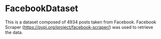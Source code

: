# FacebookDataset
This is a dataset composed of 4934 posts taken from Facebook. Facebook Scraper (https://pypi.org/project/facebook-scraper/) was used to retrieve the data.
